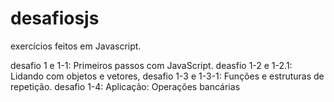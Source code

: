 # desafiosjs
exercícios feitos em Javascript.

desafio 1 e 1-1: Primeiros passos com JavaScript.
deasfio 1-2 e 1-2.1: Lidando com objetos e vetores,
desafio 1-3 e 1-3-1: Funções e estruturas de repetição.
desafio 1-4: Aplicação: Operações bancárias
